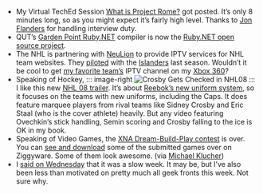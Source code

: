 -   My Virtual TechEd Session [What is Project
    Rome?](http://www.virtualteched.com/videos/JohnFlandersHarryPiersonsmall.asf)
    got posted. It’s only 8 minutes long, so as you might expect it’s
    fairly high level. Thanks to [Jon
    Flanders](http://www.masteringbiztalk.com/blogs/jon/default.aspx)
    for handling interview duty.
-   QUT’s [Garden Point Ruby.NET](http://plas.fit.qut.edu.au/Ruby.NET/)
    compiler is now the [Ruby.NET open source
    project](http://code.google.com/p/rubydotnetcompiler/).
-   The NHL is partnering with [NeuLion](http://www.neulion.com/) to
    provide IPTV services for NHL team websites. They
    [piloted](http://www.neulion.com/news/2007/050707.php) with the
    [Islanders](http://www.newyorkislanders.com/) last season. Wouldn’t
    it be cool to get [my favorite team’s](http://capitals.nhl.com/)
    IPTV channel on my [Xbox
    360](http://www.xbox.com/en-US/community/events/ces2007/microsoftintegratesiptvsoftwareplatform.htm)?
-   Speaking of Hockey, 
	::: image-right
    ![Crosby Gets Checked in NHL08](http://image.devhawk.net/blog-content/20070720-1148-morning-coffee-103/NHL08_crosbydown_1.jpg) 
    ::: 
    I like this new [NHL 08 trailer](http://news.teamxbox.com/xbox/14029/NHL-08-Reebok-Edge-Trailer/).
    It’s about [Reebok’s new uniform
    system](http://www.rbkedgeuniform.com/), so it focuses on the teams
    with new uniforms, including the Caps. It does feature marquee
    players from rival teams like Sidney Crosby and Eric Staal (who is
    the cover athlete) heavily. But any video featuring Ovechkin’s stick
    handling, Semin scoring and Crosby falling to the ice is OK in my
    book.
-   Speaking of Video Games, the [XNA Dream-Build-Play
    contest](http://www.dreambuildplay.com) is over. You can [see and
    download](http://www.ziggyware.com/news.php?readmore=369) some of
    the submitted games over on Ziggyware. Some of them look awesome.
    (via [Michael
    Klucher](http://klucher.com/archive/2007/07/20/playing-some-great-xna-framework-games.aspx))
-   I [said on
    Wednesday](http://devhawk.net/2007/07/18/morning-coffee-102/)
    that it was a slow week. It may be, but I’ve also been less than
    motivated on pretty much all geek fronts this week. Not sure why.
